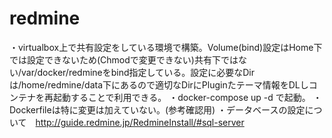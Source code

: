 # redmine
・virtualbox上で共有設定をしている環境で構築。Volume(bind)設定はHome下では設定できないため(Chmodで変更できない)共有下ではない/var/docker/redmineをbind指定している。設定に必要なDirは/home/redmine/data下にあるので適切なDirにPluginたテーマ情報をDLしコンテナを再起動することで利用できる。
・docker-compose up -d で起動。
・Dockerfileは特に変更は加えていない。(参考確認用)
・データベースの設定について　http://guide.redmine.jp/RedmineInstall/#sql-server
